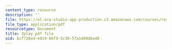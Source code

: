 ```yaml
---
content_type: resource
description: ''
file: https://ol-ocw-studio-app-production.s3.amazonaws.com/courses/res-6-007-signals-and-systems-spring-2011/bcf728ede01966f95c3057a1d09dba40_4Q1fWMxVDZY.pdf
file_type: application/pdf
resourcetype: Document
title: 3play pdf file
uid: bcf728ed-e019-66f9-5c30-57a1d09dba40
---
```

